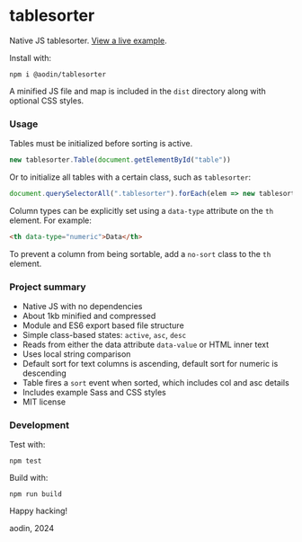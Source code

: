 tablesorter
===========

Native JS tablesorter. [View a live example](https://aodin.github.io/tablesorter/).


Install with:

```
npm i @aodin/tablesorter
```

A minified JS file and map is included in the `dist` directory along with optional CSS styles.


### Usage

Tables must be initialized before sorting is active.

```js
new tablesorter.Table(document.getElementById("table"))
```

Or to initialize all tables with a certain class, such as `tablesorter`:

```js
document.querySelectorAll(".tablesorter").forEach(elem => new tablesorter.Table(elem))
```

Column types can be explicitly set using a `data-type` attribute on the `th` element. For example:

```html
<th data-type="numeric">Data</th>
```

To prevent a column from being sortable, add a `no-sort` class to the `th` element.


### Project summary

* Native JS with no dependencies
* About 1kb minified and compressed
* Module and ES6 export based file structure
* Simple class-based states: `active`, `asc`, `desc`
* Reads from either the data attribute `data-value` or HTML inner text
* Uses local string comparison
* Default sort for text columns is ascending, default sort for numeric is descending
* Table fires a `sort` event when sorted, which includes col and asc details
* Includes example Sass and CSS styles
* MIT license


### Development

Test with:

```
npm test
```

Build with:

```
npm run build
```

Happy hacking!

aodin, 2024
